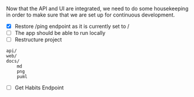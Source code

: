 Now that the API and UI are integrated, we need to do some housekeeping in order to make sure that we are set up for continuous development.
- [x] Restore /ping endpoint as it is currently set to /
- [ ] The app should be able to run locally
- [ ] Restructure project
```
api/
web/
docs/
    md
    png
    puml
```
- [ ] Get Habits Endpoint